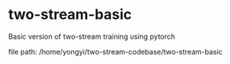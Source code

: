 # two-stream-basic
Basic version of two-stream training using pytorch


file path: /home/yongyi/two-stream-codebase/two-stream-basic
